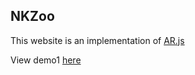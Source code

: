 ## NKZoo

This website is an implementation of [AR.js](https://github.com/jeromeetienne/AR.js)

View demo1 [here](/webar.html)




